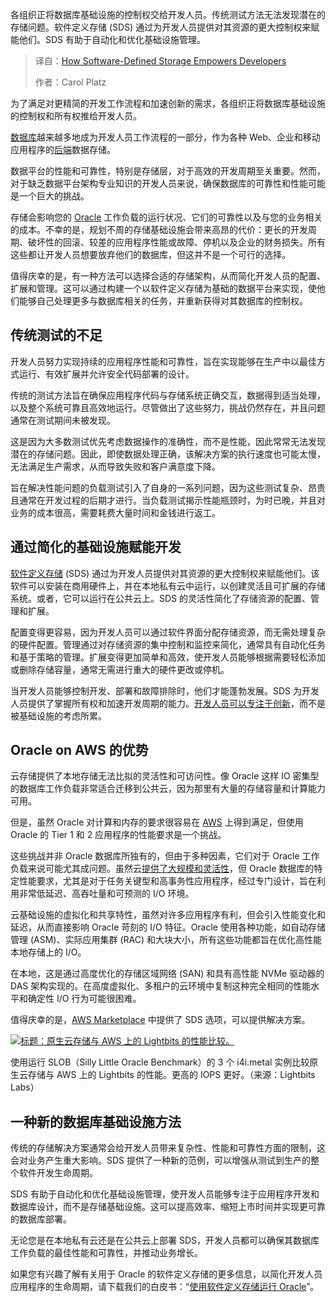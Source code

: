 <!--
title: 软件定义存储赋能开发者
cover: https://cdn.thenewstack.io/media/2025/07/a09fc610-storage.jpg
summary: 各组织正将数据库基础设施的控制权交给开发人员。传统测试方法无法发现潜在的存储问题。软件定义存储 (SDS) 通过为开发人员提供对其资源的更大控制权来赋能他们。SDS 有助于自动化和优化基础设施管理。
-->

各组织正将数据库基础设施的控制权交给开发人员。传统测试方法无法发现潜在的存储问题。软件定义存储 (SDS) 通过为开发人员提供对其资源的更大控制权来赋能他们。SDS 有助于自动化和优化基础设施管理。

> 译自：[How Software-Defined Storage Empowers Developers](https://thenewstack.io/how-software-defined-storage-empowers-developers/)
> 
> 作者：Carol Platz

为了满足对更精简的开发工作流程和加速创新的需求，各组织正将数据库基础设施的控制权和所有权推给开发人员。

[数据库](https://thenewstack.io/databases/)越来越多地成为开发人员工作流程的一部分，作为各种 Web、企业和移动应用程序的[后端](https://thenewstack.io/introduction-to-backend-development/)数据存储。

数据平台的性能和可靠性，特别是存储层，对于高效的开发周期至关重要。然而，对于缺乏数据平台架构专业知识的开发人员来说，确保数据库的可靠性和性能可能是一个巨大的挑战。

存储会影响您的 [Oracle](https://www.oracle.com/developer?utm_content=inline+mention) 工作负载的运行状况、它们的可靠性以及与您的业务相关的成本。不幸的是，规划不周的存储基础设施会带来高昂的代价：更长的开发周期、破坏性的回滚、较差的应用程序性能或故障、停机以及企业的财务损失。所有这些都让开发人员想要放弃他们的数据库，但这并不是一个可行的选择。

值得庆幸的是，有一种方法可以选择合适的存储架构，从而简化开发人员的配置、扩展和管理。这可以通过构建一个以软件定义存储为基础的数据平台来实现，使他们能够自己处理更多与数据库相关的任务，并重新获得对其数据库的控制权。

## 传统测试的不足

开发人员努力实现持续的应用程序性能和可靠性，旨在实现能够在生产中以最佳方式运行、有效扩展并允许安全代码部署的设计。

传统的测试方法旨在确保应用程序代码与存储系统正确交互，数据得到适当处理，以及整个系统可靠且高效地运行。尽管做出了这些努力，挑战仍然存在，并且问题通常在测试期间未被发现。

这是因为大多数测试优先考虑数据操作的准确性，而不是性能，因此常常无法发现潜在的存储问题。因此，即使数据处理正确，该解决方案的执行速度也可能太慢，无法满足生产需求，从而导致失败和客户满意度下降。

旨在解决性能问题的负载测试引入了自身的一系列问题，因为这些测试复杂、昂贵且通常在开发过程的后期才进行。当负载测试揭示性能瓶颈时，为时已晚，并且对业务的成本很高，需要耗费大量时间和金钱进行返工。

## 通过简化的基础设施赋能开发

[软件定义存储](https://www.lightbitslabs.com/product/?utm_source=TNS&utm_medium=article&utm_campaign=aug) (SDS) 通过为开发人员提供对其资源的更大控制权来赋能他们。该软件可以安装在商用硬件上，并在本地私有云中运行，以创建灵活且可扩展的存储系统。或者，它可以运行在公共云上。SDS 的灵活性简化了存储资源的配置、管理和扩展。

配置变得更容易，因为开发人员可以通过软件界面分配存储资源，而无需处理复杂的硬件配置。管理通过对存储资源的集中控制和监控来简化，通常具有自动化任务和基于策略的管理。扩展变得更加简单和高效，使开发人员能够根据需要轻松添加或删除存储容量，通常无需进行重大的硬件更改或停机。

当开发人员能够控制开发、部署和故障排除时，他们才能蓬勃发展。SDS 为开发人员提供了掌握所有权和加速开发周期的能力。[开发人员可以专注于创新](https://thenewstack.io/serverless-helps-developers-focus-on-differentiating-features/)，而不是被基础设施的考虑所累。

## Oracle on AWS 的优势

云存储提供了本地存储无法比拟的灵活性和可访问性。像 Oracle 这样 IO 密集型的数据库工作负载非常适合迁移到公共云，因为那里有大量的存储容量和计算能力可用。

但是，虽然 Oracle 对计算和内存的要求很容易在 [AWS](https://aws.amazon.com/?utm_content=inline+mention) 上得到满足，但使用 Oracle 的 Tier 1 和 2 应用程序的性能要求是一个挑战。

这些挑战并非 Oracle 数据库所独有的，但由于多种因素，它们对于 Oracle 工作负载来说可能尤其成问题。虽然云[提供了大规模和灵活性](https://thenewstack.io/event-driven-microservices-offer-flexibility-and-real-time-responsiveness/)，但 Oracle 数据库的特定性能要求，尤其是对于任务关键型和高事务性应用程序，经过专门设计，旨在利用非常低延迟、高吞吐量和可预测的 I/O 环境。

云基础设施的虚拟化和共享特性，虽然对许多应用程序有利，但会引入性能变化和延迟，从而直接影响 Oracle 苛刻的 I/O 特征。Oracle 使用各种功能，如自动存储管理 (ASM)、实际应用集群 (RAC) 和大块大小，所有这些功能都旨在优化高性能本地存储上的 I/O。

在本地，这是通过高度优化的存储区域网络 (SAN) 和具有高性能 NVMe 驱动器的 DAS 架构实现的。在高度虚拟化、多租户的云环境中复制这种完全相同的性能水平和确定性 I/O 行为可能很困难。

值得庆幸的是，[AWS Marketplace](https://aws.amazon.com/marketplace/pp/prodview-vv3tjsnmao7ak?sr=0-1&ref_=beagle&applicationId=AWSMPContessa) 中提供了 SDS 选项，可以提供解决方案。

[![标题：原生云存储与 AWS 上的 Lightbits 的性能比较。](https://cdn.thenewstack.io/media/2025/07/d9adac6c-image.png)](https://cdn.thenewstack.io/media/2025/07/d9adac6c-image.png)

使用运行 SLOB（Silly Little Oracle Benchmark）的 3 个 i4i.metal 实例比较原生云存储与 AWS 上的 Lightbits 的性能。更高的 IOPS 更好。（来源：Lightbits Labs）

## 一种新的数据库基础设施方法

传统的存储解决方案通常会给开发人员带来复杂性、性能和可靠性方面的限制，这会对业务产生重大影响。SDS 提供了一种新的范例，可以增强从测试到生产的整个软件开发生命周期。

SDS 有助于自动化和优化基础设施管理，使开发人员能够专注于应用程序开发和数据库设计，而不是存储基础设施。这可以提高效率、缩短上市时间并实现更可靠的数据库部署。

无论您是在本地私有云还是在公共云上部署 SDS，开发人员都可以确保其数据库工作负载的最佳性能和可靠性，并推动业务增长。

如果您有兴趣了解有关用于 Oracle 的软件定义存储的更多信息，以简化开发人员应用程序的生命周期，请下载我们的白皮书：“[使用软件定义存储运行 Oracle](https://www.lightbitslabs.com/tech-paper-run-oracle-with-lightbits-on-aws/?utm_source=TNS&utm_medium=article&utm_campaign=aug)”。